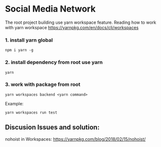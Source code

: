 # Social Media Network
The root project building use yarn workspace feature. Reading how to work with yarn workspace https://yarnpkg.com/en/docs/cli/workspaces
### 1. install yarn global
```shell
npm i yarn -g
```
### 2. install dependency from root use yarn
```shell
yarn 
```
### 3. work with package from root
```shell
yarn workspaces backend <yarn command>
```
Example:
```shell
yarn workspaces run test
```

## Discusion Issues and solution: 
nohoist in Workspaces: https://yarnpkg.com/blog/2018/02/15/nohoist/
